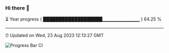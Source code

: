 ### Hi there 👋

⏳ Year progress { ███████████████████▁▁▁▁▁▁▁▁▁▁▁ } 64.25 %

---

⏰ Updated on Wed, 23 Aug 2023 12:13:27 GMT

![Progress Bar CI](https://github.com/Shyam-Makwana/GitHub-Actions-Demo/workflows/Progress%20Bar%20CI/badge.svg)
